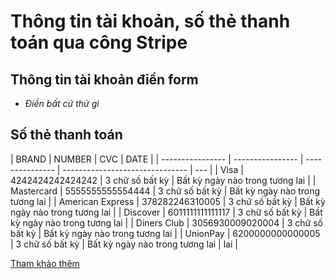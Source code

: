 # Thông tin tài khoản, số thẻ thanh toán qua công Stripe

## Thông tin tài khoản điền form

- _Điền bất cứ thứ gì_

## Số thẻ thanh toán

| BRAND            | NUMBER           | CVC             | DATE                            |
| ---------------- | ---------------- | --------------- | ------------------------------- | --- |
| Visa             | 4242424242424242 | 3 chữ số bất kỳ | Bất kỳ ngày nào trong tương lai |
| Mastercard       | 5555555555554444 | 3 chữ số bất kỳ | Bất kỳ ngày nào trong tương lai |
| American Express | 378282246310005  | 3 chữ số bất kỳ | Bất kỳ ngày nào trong tương lai |
| Discover         | 6011111111111117 | 3 chữ số bất kỳ | Bất kỳ ngày nào trong tương lai |
| Diners Club      | 3056930009020004 | 3 chữ số bất kỳ | Bất kỳ ngày nào trong tương lai |
| UnionPay         | 6200000000000005 | 3 chữ số bất kỳ | Bất kỳ ngày nào trong tương lai | lai |

[Tham khảo thêm](https://stripe.com/docs/testing#cards)
